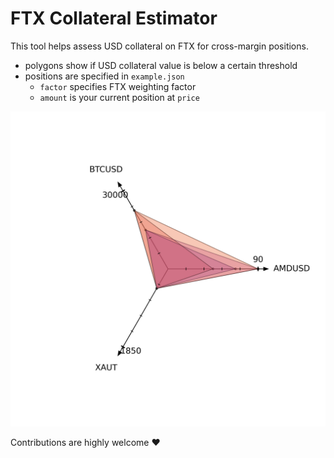 # FTX Collateral Estimator

This tool helps assess USD collateral on FTX for cross-margin positions.

* polygons show if USD collateral value is below a certain threshold
* positions are specified in `example.json`
    * `factor` specifies FTX weighting factor
    * `amount` is your current position at `price`

![Example Collateral Position](plot.png)

Contributions are highly welcome ❤️️